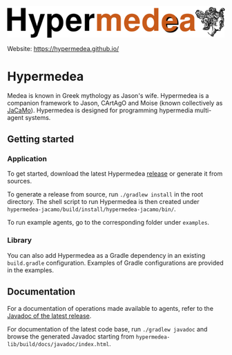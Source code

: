 ![Hypermedia Programming Framework](img/banner.png)

Website: https://hypermedea.github.io/

# Hypermedea

Medea is known in Greek mythology as Jason's wife.
Hypermedea is a companion framework to Jason, CArtAgO and Moise (known collectively as [JaCaMo](http://jacamo.sourceforge.net/)).
Hypermedea is designed for programming hypermedia multi-agent systems.

## Getting started

### Application

To get started, download the latest Hypermedea [release](https://github.com/Hypermedea/hypermedea/releases) or generate it from sources.

To generate a release from source, run `./gradlew install` in the root directory.
The shell script to run Hypermedea is then created under `hypermedea-jacamo/build/install/hypermedea-jacamo/bin/`.

To run example agents, go to the corresponding folder under `examples`.

### Library

You can also add Hypermedea as a Gradle dependency in an existing `build.gradle` configuration.
Examples of Gradle configurations are provided in the examples.

## Documentation

For a documentation of operations made available to agents, refer to the [Javadoc of the latest release](https://hypermedea.github.io/javadoc/latest).

For documentation of the latest code base, run `./gradlew javadoc` and browse the generated
Javadoc starting from `hypermedea-lib/build/docs/javadoc/index.html`.
